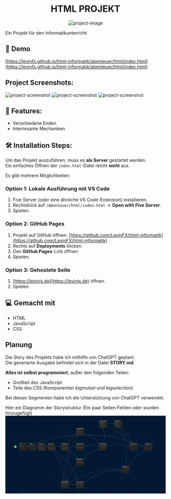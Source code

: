 <h1 align="center" id="title">HTML PROJEKT</h1>

<p align="center"><img src="https://socialify.git.ci/LevinFX/html-informatik/image?language=1&amp;owner=1&amp;name=1&amp;stargazers=1&amp;theme=Light" alt="project-image"></p>

<p id="description">Ein Projekt für den Informatikunterricht</p>

<h2>🚀 Demo</h2>

[https://levinfx.github.io/html-informatik/abenteuer/html/index.html](https://levinfx.github.io/html-informatik/abenteuer/html/index.html)

<h2>Project Screenshots:</h2>

<img src="https://i.ibb.co/Kj5gspNG/Screenshot-2025-09-30-221157.png" alt="project-screenshot" width="29%" height="400/">

<img src="https://i.ibb.co/gLpJxKNw/Screenshot-2025-09-30-221227.png" alt="project-screenshot" width="32%" height="400/">

<img src="https://i.ibb.co/YF3vsNtD/Screenshot-2025-09-30-221258.png" alt="project-screenshot" width="29%" height="400/">

  
  
<h2>🧐 Features:</h2>


*   Verschiedene Enden
*   Interresante Mechaniken

<h2>🛠️ Installation Steps:</h2>

Um das Projekt auszuführen, muss es **als Server** gestartet werden.  
Ein einfaches Öffnen der `index.html`-Datei reicht **nicht** aus.  

Es gibt mehrere Möglichkeiten:

### Option 1: Lokale Ausführung mit VS Code
1. Five Server (oder eine ähnliche VS Code-Extension) installieren.  
2. Rechtsklick auf `/Abenteuer/html/index.html` → **Open with Five Server**.  
3. Spielen.  

### Option 2: GitHub Pages
1. Projekt auf GitHub öffnen: [https://github.com/LevinFX/html-informatik](https://github.com/LevinFX/html-informatik)  
2. Rechts auf **Deployments** klicken.  
3. Den **GitHub Pages**-Link öffnen.  
4. Spielen.  

### Option 3: Gehostete Seite
1. [https://levinjs.de](https://levinjs.de) öffnen.  
2. Spielen.  
  
<h2>💻 Gemacht mit</h2>


*   HTML
*   JavaScript
*   CSS

## Planung
Die Story des Projekts habe ich mithilfe von ChatGPT geplant.  
Die generierte Ausgabe befindet sich in der Datei **STORY.md**.  

**Alles ist selbst programmiert**, außer den folgenden Teilen:
- Großteil des JavaScript  
- Teile des CSS (Komponenten *bigmulsel* und *bigselection*)  

Bei diesen Segmenten habe ich die Unterstützung von ChatGPT verwendet.

Hier ein Diagramm der Storystruktur (Ein paar Seiten Fehlen oder wurden hinzugefügt)
![Visualationsdiagramm](./story.png)
